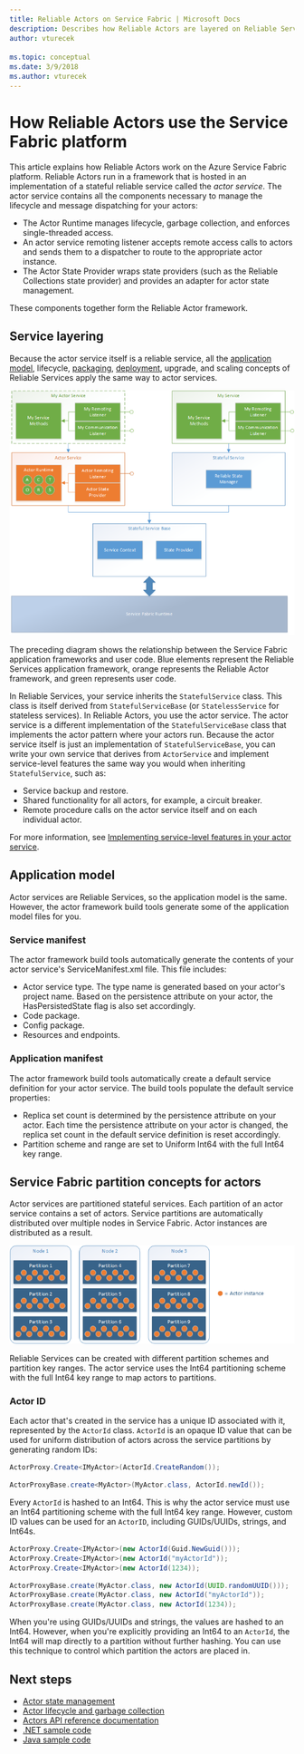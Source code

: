 ```yaml
---
title: Reliable Actors on Service Fabric | Microsoft Docs
description: Describes how Reliable Actors are layered on Reliable Services and use the features of the Service Fabric platform.
author: vturecek

ms.topic: conceptual
ms.date: 3/9/2018
ms.author: vturecek
---
```

# How Reliable Actors use the Service Fabric platform
This article explains how Reliable Actors work on the Azure Service Fabric platform. Reliable Actors run in a framework that is hosted in an implementation of a stateful reliable service called the *actor service*. The actor service contains all the components necessary to manage the lifecycle and message dispatching for your actors:

* The Actor Runtime manages lifecycle, garbage collection, and enforces single-threaded access.
* An actor service remoting listener accepts remote access calls to actors and sends them to a dispatcher to route to the appropriate actor instance.
* The Actor State Provider wraps state providers (such as the Reliable Collections state provider) and provides an adapter for actor state management.

These components together form the Reliable Actor framework.

## Service layering
Because the actor service itself is a reliable service, all the [application model](service-fabric-application-model.md), lifecycle, [packaging](service-fabric-package-apps.md), [deployment](service-fabric-deploy-remove-applications.md), upgrade, and scaling concepts of Reliable Services apply the same way to actor services.

![Actor service layering][1]

The preceding diagram shows the relationship between the Service Fabric application frameworks and user code. Blue elements represent the Reliable Services application framework, orange represents the Reliable Actor framework, and green represents user code.

In Reliable Services, your service inherits the `StatefulService` class. This class is itself derived from `StatefulServiceBase` (or `StatelessService` for stateless services). In Reliable Actors, you use the actor service. The actor service is a different implementation of the `StatefulServiceBase` class that implements the actor pattern where your actors run. Because the actor service itself is just an implementation of `StatefulServiceBase`, you can write your own service that derives from `ActorService` and implement service-level features the same way you would when inheriting `StatefulService`, such as:

* Service backup and restore.
* Shared functionality for all actors, for example, a circuit breaker.
* Remote procedure calls on the actor service itself and on each individual actor.

For more information, see [Implementing service-level features in your actor service](service-fabric-reliable-actors-using.md).

## Application model
Actor services are Reliable Services, so the application model is the same. However, the actor framework build tools generate some of the application model files for you.

### Service manifest
The actor framework build tools automatically generate the contents of your actor service's ServiceManifest.xml file. This file includes:

* Actor service type. The type name is generated based on your actor's project name. Based on the persistence attribute on your actor, the HasPersistedState flag is also set accordingly.
* Code package.
* Config package.
* Resources and endpoints.

### Application manifest
The actor framework build tools automatically create a default service definition for your actor service. The build tools populate the default service properties:

* Replica set count is determined by the persistence attribute on your actor. Each time the persistence attribute on your actor is changed, the replica set count in the default service definition is reset accordingly.
* Partition scheme and range are set to Uniform Int64 with the full Int64 key range.

## Service Fabric partition concepts for actors
Actor services are partitioned stateful services. Each partition of an actor service contains a set of actors. Service partitions are automatically distributed over multiple nodes in Service Fabric. Actor instances are distributed as a result.

![Actor partitioning and distribution][5]

Reliable Services can be created with different partition schemes and partition key ranges. The actor service uses the Int64 partitioning scheme with the full Int64 key range to map actors to partitions.

### Actor ID
Each actor that's created in the service has a unique ID associated with it, represented by the `ActorId` class. `ActorId` is an opaque ID value that can be used for uniform distribution of actors across the service partitions by generating random IDs:

```csharp
ActorProxy.Create<IMyActor>(ActorId.CreateRandom());
```
```Java
ActorProxyBase.create<MyActor>(MyActor.class, ActorId.newId());
```


Every `ActorId` is hashed to an Int64. This is why the actor service must use an Int64 partitioning scheme with the full Int64 key range. However, custom ID values can be used for an `ActorID`, including GUIDs/UUIDs, strings, and Int64s.

```csharp
ActorProxy.Create<IMyActor>(new ActorId(Guid.NewGuid()));
ActorProxy.Create<IMyActor>(new ActorId("myActorId"));
ActorProxy.Create<IMyActor>(new ActorId(1234));
```
```Java
ActorProxyBase.create(MyActor.class, new ActorId(UUID.randomUUID()));
ActorProxyBase.create(MyActor.class, new ActorId("myActorId"));
ActorProxyBase.create(MyActor.class, new ActorId(1234));
```

When you're using GUIDs/UUIDs and strings, the values are hashed to an Int64. However, when you're explicitly providing an Int64 to an `ActorId`, the Int64 will map directly to a partition without further hashing. You can use this technique to control which partition the actors are placed in.


## Next steps
* [Actor state management](service-fabric-reliable-actors-state-management.md)
* [Actor lifecycle and garbage collection](service-fabric-reliable-actors-lifecycle.md)
* [Actors API reference documentation](https://docs.microsoft.com/dotnet/api/microsoft.servicefabric.actors?redirectedfrom=MSDN&view=azure-dotnet)
* [.NET sample code](https://github.com/Azure-Samples/service-fabric-dotnet-getting-started)
* [Java sample code](https://github.com/Azure-Samples/service-fabric-java-getting-started)

<!--Image references-->
[1]: ./media/service-fabric-reliable-actors-platform/actor-service.png
[2]: ./media/service-fabric-reliable-actors-platform/app-deployment-scripts.png
[3]: ./media/service-fabric-reliable-actors-platform/actor-partition-info.png
[4]: ./media/service-fabric-reliable-actors-platform/actor-replica-role.png
[5]: ./media/service-fabric-reliable-actors-introduction/distribution.png
